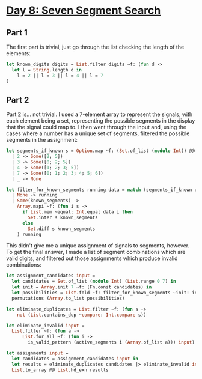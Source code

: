# [Day 8: Seven Segment Search](https://adventofcode.com/2021/day/8)

## Part 1

The first part is trivial, just go through the list checking the length of the
elements:

```ocaml
let known_digits digits = List.filter digits ~f: (fun d -> 
  let l = String.length d in
    l = 2 || l = 3 || l = 4 || l = 7
)
```

## Part 2

Part 2 is... not trivial. I used a 7-element array to represent the signals,
with each element being a set, representing the possible segments in the display
that the signal could map to. I then went through the input and, using the cases
where a number has a unique set of segments, filtered the possible segments in
the assignment:

```ocaml
let segments_if_known s = Option.map ~f: (Set.of_list (module Int)) @@ match List.length s with
  | 2 -> Some([2; 5])
  | 3 -> Some([0; 2; 5])
  | 4 -> Some([1; 2; 3; 5])
  | 7 -> Some([0; 1; 2; 3; 4; 5; 6])
  | _ -> None

let filter_for_known_segments running data = match (segments_if_known data) with
  | None -> running
  | Some(known_segments) ->
    Array.mapi ~f: (fun i s ->
      if List.mem ~equal: Int.equal data i then
        Set.inter s known_segments
      else
        Set.diff s known_segments
    ) running
```

This didn't give me a unique assignment of signals to segments, however. To get
the final answer, I made a list of segment combinations which are valid digits,
and filtered out those assignments which produce invalid combinations:

```ocaml
let assignment_candidates input = 
  let candidates = Set.of_list (module Int) (List.range 0 7) in
  let init = Array.init 7 ~f: (Fn.const candidates) in
  let possibilities = List.fold ~f: filter_for_known_segments ~init: init input in
  permutations (Array.to_list possibilities)

let eliminate_duplicates = List.filter ~f: (fun s -> 
    not (List.contains_dup ~compare: Int.compare s))

let eliminate_invalid input = 
  List.filter ~f: (fun a -> 
      List.for_all ~f: (fun i -> 
        is_valid_pattern (active_segments i (Array.of_list a))) input)

let assignments input = 
  let candidates = assignment_candidates input in
  let results = eliminate_duplicates candidates |> eliminate_invalid input in
  List.to_array @@ List.hd_exn results
```